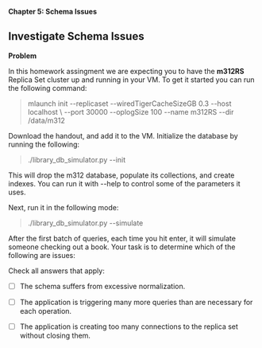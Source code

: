 
**Chapter 5: Schema Issues**

## Investigate Schema Issues

**Problem**

In this homework assingment we are expecting you to have the **m312RS** Replica Set cluster up and running in your VM. To get it started you can run the following command:

>mlaunch init --replicaset --wiredTigerCacheSizeGB 0.3 --host localhost \ --port 30000 --oplogSize 100 --name m312RS --dir /data/m312

Download the handout, and add it to the VM. Initialize the database by running the following:

>./library_db_simulator.py --init

This will drop the m312 database, populate its collections, and create indexes. You can run it with --help to control some of the parameters it uses.

Next, run it in the following mode:

>./library_db_simulator.py --simulate

After the first batch of queries, each time you hit enter, it will simulate someone checking out a book. Your task is to determine which of the following are issues:

Check all answers that apply:

- [ ] The schema suffers from excessive normalization.

- [ ] The application is triggering many more queries than are necessary for each operation.

- [ ]  The application is creating too many connections to the replica set without closing them.

